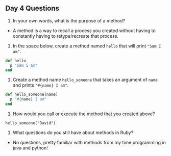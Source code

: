 ## Day 4 Questions

1. In your own words, what is the purpose of a method?

* A method is a way to recall a process you created without having to constantly having to retype/recreate that process.

1. In the space below, create a method named `hello` that will print `"Sam I am"`.
```ruby
def hello
  p "Sam i am"
end
```
1. Create a method name `hello_someone` that takes an argument of `name` and prints `"#{name} I am"`.
```ruby
def hello_someone(name)
  p "#{name} I am"
end
```
1. How would you call or execute the method that you created above?

`hello_someone("David")`

1. What questions do you still have about methods in Ruby?

* No questions, pretty familiar with methods from my time programming in java and python!
